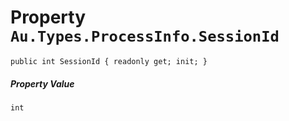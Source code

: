 # Property `Au.Types.ProcessInfo.SessionId`

```
public int SessionId { readonly get; init; }
```

##### Property Value

`int`